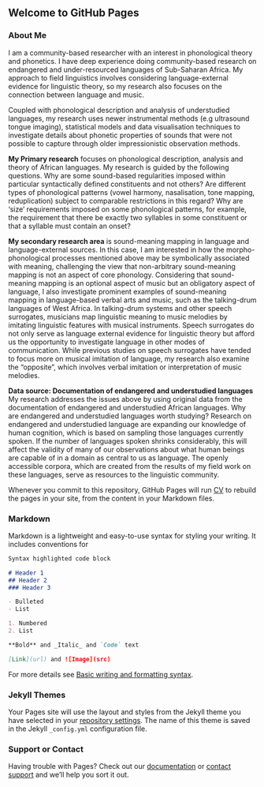## Welcome to GitHub Pages

### About Me

I am a community-based researcher with an interest in phonological theory and phonetics. I have deep experience doing community-based research on endangered and under-resourced languages of Sub-Saharan Africa. My approach to field linguistics involves considering language-external evidence for linguistic theory, so my research also focuses on the connection between language and music.

Coupled with phonological description and analysis of understudied languages, my research uses newer instrumental methods (e.g ultrasound tongue imaging), statistical models and data visualisation techniques to investigate details about phonetic properties of sounds that were not possible to capture through older impressionistic observation methods.


**My Primary research** focuses on phonological description, analysis and theory of African languages. My research is guided by the following questions. Why are some sound-based regularities imposed within particular syntactically defined constituents and not others? Are different types of phonological patterns (vowel harmony, nasalisation, tone mapping, reduplication) subject to comparable restrictions in this regard? Why are ‘size’ requirements imposed on some phonological patterns, for example, the requirement that there be exactly two syllables in some constituent or that a syllable must contain an onset? 


**My secondary research area** is sound-meaning mapping in language and language-external sources. In this case, I am interested in how the morpho-phonological processes mentioned above may be symbolically associated with meaning, challenging the view that non-arbitrary sound-meaning mapping is not an aspect of core phonology. Considering that sound-meaning mapping is an optional aspect of music but an obligatory aspect of language, I also investigate prominent examples of sound-meaning mapping in language-based verbal arts and music, such as the talking-drum languages of West Africa. In talking-drum systems and other speech surrogates, musicians map linguistic meaning to music melodies by imitating linguistic features with musical instruments.  Speech surrogates do not only serve as language external evidence for linguistic theory but afford us the opportunity to investigate language in other modes of communication.  While previous studies on speech surrogates have tended to focus more on musical imitation of language, my research also examine the “opposite”, which involves verbal imitation or interpretation of music melodies.


**Data source: Documentation of endangered and understudied languages**
My research addresses the issues above by using original data from the documentation of endangered and understudied African languages. Why are endangered and understudied languages worth studying? Research on endangered and understudied language are expanding our knowledge of human cognition, which is based on sampling those languages currently spoken. If the number of languages spoken shrinks considerably, this will affect the validity of many of our observations about what human beings are capable of in a domain as central to us as language. The openly accessible corpora, which are created from the results of my field work on these languages,  serve as resources to the linguistic community.

Whenever you commit to this repository, GitHub Pages will run [CV](https://jekyllrb.com/) to rebuild the pages in your site, from the content in your Markdown files.

### Markdown

Markdown is a lightweight and easy-to-use syntax for styling your writing. It includes conventions for

```markdown
Syntax highlighted code block

# Header 1
## Header 2
### Header 3

- Bulleted
- List

1. Numbered
2. List

**Bold** and _Italic_ and `Code` text

[Link](url) and ![Image](src)
```

For more details see [Basic writing and formatting syntax](https://docs.github.com/en/github/writing-on-github/getting-started-with-writing-and-formatting-on-github/basic-writing-and-formatting-syntax).

### Jekyll Themes

Your Pages site will use the layout and styles from the Jekyll theme you have selected in your [repository settings](https://github.com/akinbosk/akinbosk.github.io/settings/pages). The name of this theme is saved in the Jekyll `_config.yml` configuration file.

### Support or Contact

Having trouble with Pages? Check out our [documentation](https://docs.github.com/categories/github-pages-basics/) or [contact support](https://support.github.com/contact) and we’ll help you sort it out.
